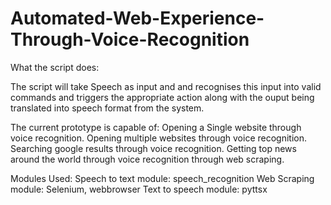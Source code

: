 # Automated-Web-Experience-Through-Voice-Recognition
What the script does: 

The script will take Speech as input and and recognises this input into valid commands and triggers the appropriate action along with the ouput being translated into speech format from the system. 

The current prototype is capable of: Opening a Single website through voice recognition. Opening multiple websites through voice recognition. Searching google results through voice recognition. Getting top news around the world through voice recognition through web scraping.    

Modules Used: 
Speech to text module: speech_recognition 
Web Scraping module: Selenium, webbrowser 
Text to speech module: pyttsx
